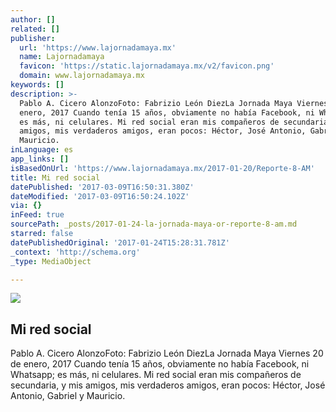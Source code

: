 ```yaml
---
author: []
related: []
publisher:
  url: 'https://www.lajornadamaya.mx'
  name: Lajornadamaya
  favicon: 'https://static.lajornadamaya.mx/v2/favicon.png'
  domain: www.lajornadamaya.mx
keywords: []
description: >-
  Pablo A. Cicero AlonzoFoto: Fabrizio León DiezLa Jornada Maya Viernes 20 de
  enero, 2017 Cuando tenía 15 años, obviamente no había Facebook, ni Whatsapp;
  es más, ni celulares. Mi red social eran mis compañeros de secundaria, y mis
  amigos, mis verdaderos amigos, eran pocos: Héctor, José Antonio, Gabriel y
  Mauricio.
inLanguage: es
app_links: []
isBasedOnUrl: 'https://www.lajornadamaya.mx/2017-01-20/Reporte-8-AM'
title: Mi red social
datePublished: '2017-03-09T16:50:31.380Z'
dateModified: '2017-03-09T16:50:24.102Z'
via: {}
inFeed: true
sourcePath: _posts/2017-01-24-la-jornada-maya-or-reporte-8-am.md
starred: false
datePublishedOriginal: '2017-01-24T15:28:31.781Z'
_context: 'http://schema.org'
_type: MediaObject

---
```

<article style=""><img src="https://img.lajornadamaya.mx/32/e1ababbzogad_640-414-cover" /><h1>Mi red social</h1><p>Pablo A. Cicero AlonzoFoto: Fabrizio León DiezLa Jornada Maya Viernes 20 de enero, 2017 Cuando tenía 15 años, obviamente no había Facebook, ni Whatsapp; es más, ni celulares. Mi red social eran mis compañeros de secundaria, y mis amigos, mis verdaderos amigos, eran pocos: Héctor, José Antonio, Gabriel y Mauricio.</p></article>